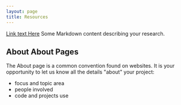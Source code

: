 ```yaml
---
layout: page
title: Resources
---
```

[Link text Here](https://lost-stats.github.io/)
Some Markdown content describing your research.

## About About Pages

The About page is a common convention found on websites.
It is your opportunity to let us know all the details "about" your project:

- focus and topic area
- people involved
- code and projects use
